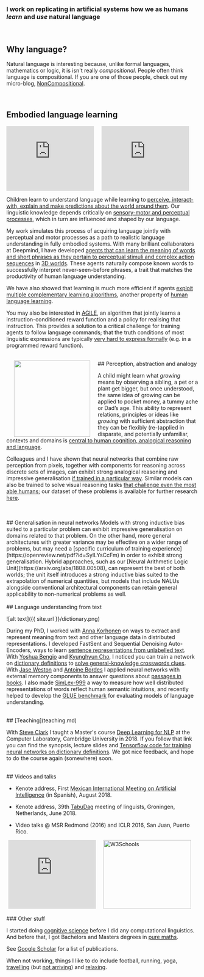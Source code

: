 

### I work on replicating in artificial systems how we as humans ***learn*** and ***use*** natural language
<br/>

## Why language?

Natural language is interesting because, unlike formal languages, mathematics or logic, it is isn't really *compositional*. People often think language is compositional. If you are one of those people, check out my micro-blog, [NonCompositional](noncompositional.md).

<br/>

## Embodied language learning

<div style="float: left;">
<iframe width="230" height="170" src="https://www.youtube.com/embed/wJjdu1bPJ04?rel=0&amp;controls=0&amp;showinfo=0;start=6&autoplay=1" frameborder="0" allow="autoplay; encrypted-media" allowfullscreen></iframe>
</div>

<div style="float: left; margin-left: 20px;">
<iframe width="230" height="170" src="https://www.youtube.com/embed/9vY8D4wuEV0?rel=0&amp;controls=0&amp;showinfo=0;start=45&autoplay=1" frameborder="0" allow="autoplay; encrypted-media" allowfullscreen></iframe>
</div>
<div style="clear:both;"></div>

Children learn to understand language while learning to [perceive, interact-with, explain and make predictions about the world around them](http://psycnet.apa.org/record/1973-30971-000). Our linguistic knowledge depends critically on [sensory-motor and perceptual processes](https://www.tandfonline.com/doi/abs/10.1080/17470210701623605), which in turn are influenced and shaped by our language. 

My work simulates this process of acquiring language jointly with perceptual and motor processes as a path to realistic language understanding in fully embodied systems. With many brilliant collaborators at Deepmind, I have developed [agents that can learn the meaning of words and short phrases as they pertain to perceptual stimuli and complex action sequences](https://arxiv.org/abs/1910.00571) in [3D worlds](https://github.com/deepmind/lab). These agents naturally compose known words to successfully interpret never-seen-before phrases, a trait that matches the productivity of human language understanding. 

We have also showed that learning is much more efficient if agents [exploit multiple complementary learning algorithms](https://arxiv.org/abs/1710.09867), another property of [human language learning](https://www.ncbi.nlm.nih.gov/pubmed/7624455). 

You may also be interested in [AGILE](https://arxiv.org/pdf/1806.01946.pdf), an algorithm that jointly learns a instruction-conditioned reward function and a policy for realising that instruction. This provides a solution to a critical challenge for training agents to follow language commands; that the truth conditions of most linguistic expressions are typically [very hard to express formally](https://en.wikipedia.org/wiki/Philosophical_Investigations) (e.g. in a programmed reward function). 

<br/>
## Perception, abstraction and analogy

<img align="left" src="matrices-opt.gif" width="200" hspace="20">

A child might learn what *growing* means by observing a sibling, a pet or a plant get bigger, but once understood, the same idea of growing can be applied to pocket money, a tummy ache or Dad’s age. This ability to represent relations, principles or ideas like *growing* with sufficient abstraction that they can be flexibly (re-)applied in disparate, and potentially unfamiliar, contexts and domains is [central to human cognition, analogical reasoning and language](https://www.youtube.com/watch?v=n8m7lFQ3njk). 

Colleagues and I have shown that neural networks that combine raw perception from pixels, together with components for reasoning across discrete sets of images, can exhibit strong analogical reasoning and impressive generalisation [if trained in a particular way](https://openreview.net/pdf?id=SylLYsCcFm). Similar models can also be trained to solve visual reasoning tasks [that challenge even the most able humans](https://arxiv.org/abs/1807.04225); our dataset of these problems is available for further research [here](https://github.com/deepmind/abstract-reasoning-matrices).

<br/>
<br/>
## Generalisation in neural networks
Models with strong inductive bias suited to a particular problem can exhibit impressive generalisation on domains related to that problem. On the other hand, more general architectures with greater variance may be effective on a wider range of problems, but may need a [specific curriculum of training experience](https://openreview.net/pdf?id=SylLYsCcFm) in order to exhibit strong generalisation. Hybrid approaches, such as our [Neural Arithmetic Logic Unit](https://arxiv.org/abs/1808.00508), can represent the best of both worlds; the unit itself introduces a strong inductive bias suited to the extrapolation of numerical quantities, but models that include NALUs alongside conventional architectural components can retain general applicability to non-numerical problems as well.

<br/>
<br/>
## Language understanding from text

![alt text]({{ site.url }}/dictionary.png)

During my PhD, I worked with [Anna Korhonen](http://www.cl.cam.ac.uk/~alk23/) on ways to extract and represent meaning from text and other language data in distributed representations. I developed FastSent and Sequential Denoising Auto-Encoders, ways to learn [sentence representations from unlabelled text](http://www.aclweb.org/anthology/N16-1162). With [Yoshua Bengio](http://www.iro.umontreal.ca/~bengioy/yoshua_en/) and [Kyunghyun Cho](http://www.kyunghyuncho.me/home), I noticed you can train a network on [dictionary definitions](http://www.aclweb.org/anthology/Q16-1002) to [solve general-knowledge crosswords clues](https://docs.google.com/gview?url=http://www.cl.cam.ac.uk/~fh295/crossword.pdf). With [Jase Weston](https://research.fb.com/people/weston-jason/) and [Antoine Bordes](https://research.fb.com/people/bordes-antoine/) I applied neural networks with external memory components to answer questions about [passages in books](https://arxiv.org/pdf/1511.02301.pdf). I also made [SimLex-999](simlex.html) a way to measure how well distributed representations of words reflect human semantic intuitions, and recently helped to develop the [GLUE benchmark](https://gluebenchmark.com/) for evaluating models of language understanding.    

<br/>
## [Teaching](teaching.md)


With [Steve Clark](https://sites.google.com/site/stephenclark609/) I taught a Master's course [Deep Learning for NLP](teaching.md) at the Computer Laboratory, Cambridge University in 2018. If you follow that link you can find the synopsis, lecture slides and [Tensorflow code for training neural networks on dictionary definitions](https://github.com/fh295/Cambridge_DL4NLP). We got nice feedback, and hope to do the course again (somewhere) soon. 

<br/>
## Videos and talks

* Kenote address, First [Mexican International Meeting on Artificial Intelligence](https://riiaa.org/transmision/) (in Spanish), August 2018.

* Kenote address, 39th [TabuDag](https://www.let.rug.nl/tabudag/keynotes.php) meeting of linguists, Groningen, Netherlands, June 2018. 

* Video talks @ MSR Redmond (2016) and ICLR 2016, San Juan, Puerto Rico.
<div style="float: left; margin-left: 5px;">
<iframe width="230" height="180" src="https://www.youtube.com/embed/a0BVuPCjqyg?start=10" frameborder="0" allow="autoplay; encrypted-media" allowfullscreen></iframe>
</div>
<div style="float: left; margin-left: 20px;">
<a href="http://videolectures.net/iclr2016_hill_goldilocks_principle/">
<img border="0" alt="W3Schools" src="http://videolectures.net/iclr2016_hill_goldilocks_principle/thumb.jpg" width="230" height="180"></a>
</div>
<div style="clear:both;"></div>

<br/>
### Other stuff

I started doing [cognitive science](https://onlinelibrary.wiley.com/doi/abs/10.1111/cogs.12076) before I did any computational linguistics. And before that, I got Bachelors and Masters degrees in [pure maths](https://www.ox.ac.uk/admissions/undergraduate/courses-listing/mathematics-and-philosophy?wssl=1).

See [Google Scholar](https://scholar.google.com/citations?user=4HLUnhIAAAAJ&hl=en) for a list of publications.

When not working, things I like to do include football, running, yoga, [travelling](http://www.roadjunky.com/2078/backpackers-behind-bars-a-morning-in-quito-prison/) (but [not arriving](https://felix-india2009.blogspot.com/2009/06/paranoia-of-solo-travel.html)) and [relaxing](http://www.roadjunky.com/2087/zen-at-work-vipassana-an-indian-meditation-bootcamp/).


